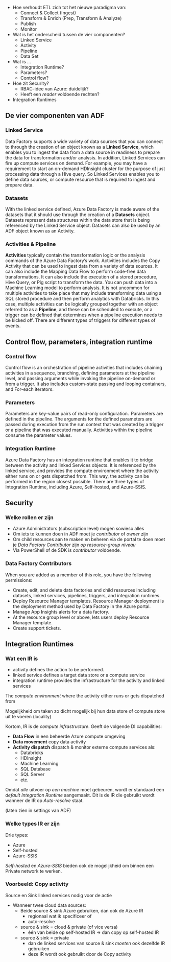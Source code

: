 * Hoe verhoudt ETL zich tot het nieuwe paradigma van:
  * Connect & Collect (Ingest)
  * Transform & Enrich (Prep, Transform & Analyze)
  * Publish
  * Monitor
* Wat is het onderscheid tussen de vier componenten?
  * Linked Service
  * Activity
  * Pipeline
  * Data Set
* Wat is ...
  * Integration Runtime?
  * Parameters?
  * Control flow?
* Hoe zit Security?
  * RBAC-idee van Azure: duidelijk?
  * Heeft een *reader* voldoende rechten?
* Integration Runtimes

## De vier componenten van ADF

### Linked Service

Data Factory supports a wide variety of data sources that you can connect to through the creation of an object known as a **Linked Service**, which enables you to ingest the data from a data source in readiness to prepare the data for transformation and/or analysis. In addition, Linked Services can fire up compute services on demand. For example, you may have a requirement to start an on-demand HDInsight cluster for the purpose of just processing data through a Hive query. So Linked Services enables you to define data sources, or compute resource that is required to ingest and prepare data.

### Datasets

With the linked service defined, Azure Data Factory is made aware of the datasets that it should use through the creation of a **Datasets** object. Datasets represent data structures within the data store that is being referenced by the Linked Service object. Datasets can also be used by an ADF object known as an Activity.

### Activities & Pipeline

**Activities** typically contain the transformation logic or the analysis commands of the Azure Data Factory’s work. Activities includes the Copy Activity that can be used to ingest data from a variety of data sources. It can also include the Mapping Data Flow to perform code-free data transformations. It can also include the execution of a stored procedure, Hive Query, or Pig script to transform the data. You can push data into a Machine Learning model to perform analysis. It is not uncommon for multiple activities to take place that may include transforming data using a SQL stored procedure and then perform analytics with Databricks. In this case, multiple activities can be logically grouped together with an object referred to as a **Pipeline**, and these can be scheduled to execute, or a trigger can be defined that determines when a pipeline execution needs to be kicked off. There are different types of triggers for different types of events.

## Control flow, parameters, integration runtime

### Control flow

Control flow is an orchestration of pipeline activities that includes chaining activities in a sequence, branching, defining parameters at the pipeline level, and passing arguments while invoking the pipeline on-demand or from a trigger. It also includes custom-state passing and looping containers, and For-each iterators.

### Parameters

Parameters are key-value pairs of read-only configuration.  Parameters are defined in the pipeline. The arguments for the defined parameters are passed during execution from the run context that was created by a trigger or a pipeline that was executed manually. Activities within the pipeline consume the parameter values.

### Integration Runtime

Azure Data Factory has an integration runtime that enables it to bridge between the activity and linked Services objects. It is referenced by the linked service, and provides the compute environment where the activity either runs on or gets dispatched from. This way, the activity can be performed in the region closest possible. There are three types of Integration Runtime, including Azure, Self-hosted, and Azure-SSIS.

## Security

### Welke rollen er zijn

* Azure Administrators (subscription level) mogen sowieso alles
* Om iets te kunnen doen in ADF moet je *contributor* of *owner* zijn
* Om child resources aan te maken en beheren via de portal te doen moet je *Data Factory Contributor* zijn *op resource-group niveau*
* Via PowerShell of de SDK is *contributor* voldoende.

### Data Factory Contributors

When you are added as a member of this role, you have the following permissions:

* Create, edit, and delete data factories and child resources including datasets, linked services, pipelines, triggers, and integration runtimes.
* Deploy Resource Manager templates. Resource Manager deployment is the deployment method used by Data Factory in the Azure portal.
* Manage App Insights alerts for a data factory.
* At the resource group level or above, lets users deploy Resource Manager template.
* Create support tickets.

## Integration Runtimes

### Wat een IR is

* activity defines the action to be performed.
* linked service defines a target data store or a compute service
* integration runtime provides the infrastructure for the activity and linked services

The *compute environment* where the activity either runs or gets dispatched from

Mogelijkheid om taken zo dicht mogelijk bij hun data store of compute store uit te voeren (locality)

Kortom, IR is de *compute infrastructure*. Geeft de volgende DI capabilities:

* **Data Flow** in een beheerde Azure compute omgeving
* **Data movement** copy data activity
* **Activity dispatch** dispatch & monitor externe compute services als:
  * Databricks
  * HDInsight
  * Machine Learning
  * SQL Database
  * SQL Server
  * etc.

Omdat *alle* uitvoer op *een machine* moet gebeuren, wordt er standaard een *default Integration Runtime* aangemaakt. Dit is de IR die gebruikt wordt wanneer de IR op *Auto-resolve* staat.

(laten zien in settings van ADF)

### Welke types IR er zijn

Drie types:

* Azure
* Self-hosted
* Azure-SSIS

*Self-hosted* en *Azure-SSIS* bieden ook de mogelijkheid om binnen een Private network te werken.

### Voorbeeld: Copy activity

Source en Sink linked services nodig voor de actie
* Wanneer twee cloud data sources:
  * Beide source & sink Azure gebruiken, dan ook de Azure IR
    * regionaal wat ik specificeer of
    * auto-resolve
  * source & sink = cloud & private (of vice versa)
    * één van beide op self-hosted IR -> dan copy op self-hosted IR
  * source & sink = private
    * dan de linked services van source & sink *moeten* ook dezelfde IR gebruiken
    * deze IR wordt ook gebruikt door de Copy activity

